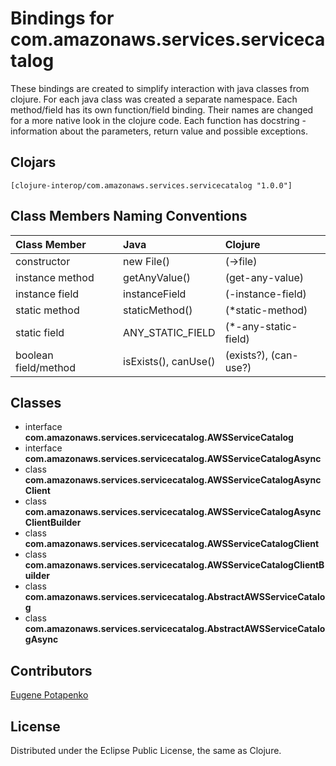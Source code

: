 # Bindings for com.amazonaws.services.servicecatalog

These bindings are created to simplify interaction with java classes from clojure.
For each java class was created a separate namespace.
Each method/field has its own function/field binding.
Their names are changed for a more native look in the clojure code. Each function has docstring - information about the parameters, return value and possible exceptions.

## Clojars

```
[clojure-interop/com.amazonaws.services.servicecatalog "1.0.0"]
```

## Class Members Naming Conventions

| Class Member | Java | Clojure |
|:--|:--|:--|
| constructor | new File() | (->file) |
| instance method | getAnyValue() | (get-any-value) |
| instance field | instanceField | (-instance-field) |
| static method | staticMethod() | (*static-method) |
| static field | ANY_STATIC_FIELD | (*-any-static-field) |
| boolean field/method | isExists(), canUse() | (exists?), (can-use?) |

## Classes

- interface **com.amazonaws.services.servicecatalog.AWSServiceCatalog**
- interface **com.amazonaws.services.servicecatalog.AWSServiceCatalogAsync**
- class **com.amazonaws.services.servicecatalog.AWSServiceCatalogAsyncClient**
- class **com.amazonaws.services.servicecatalog.AWSServiceCatalogAsyncClientBuilder**
- class **com.amazonaws.services.servicecatalog.AWSServiceCatalogClient**
- class **com.amazonaws.services.servicecatalog.AWSServiceCatalogClientBuilder**
- class **com.amazonaws.services.servicecatalog.AbstractAWSServiceCatalog**
- class **com.amazonaws.services.servicecatalog.AbstractAWSServiceCatalogAsync**

## Contributors

[Eugene Potapenko](https://github.com/potapenko/)

## License

Distributed under the Eclipse Public License, the same as Clojure.
